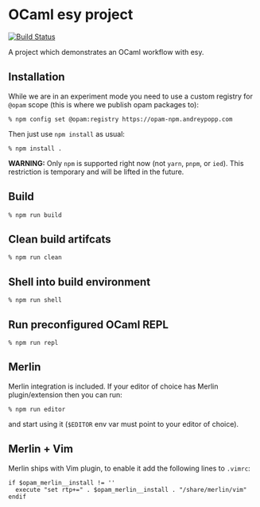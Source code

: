 # OCaml esy project

[![Build Status](https://travis-ci.org/andreypopp/esy-ocaml-project.svg?branch=master)](https://travis-ci.org/andreypopp/esy-ocaml-project)

A project which demonstrates an OCaml workflow with esy.

## Installation

While we are in an experiment mode you need to use a custom registry for `@opam`
scope (this is where we publish opam packages to):

    % npm config set @opam:registry https://opam-npm.andreypopp.com

Then just use `npm install` as usual:

    % npm install .

**WARNING:** Only `npm` is supported right now (not `yarn`, `pnpm`, or `ied`).
This restriction is temporary and will be lifted in the future.

## Build

    % npm run build

## Clean build artifcats

    % npm run clean

## Shell into build environment

    % npm run shell

## Run preconfigured OCaml REPL

    % npm run repl

## Merlin

Merlin integration is included. If your editor of choice has Merlin
plugin/extension then you can run:

    % npm run editor

and start using it (`$EDITOR` env var must point to your editor of choice).

## Merlin + Vim

Merlin ships with Vim plugin, to enable it add the following lines to `.vimrc`:

    if $opam_merlin__install != ''
      execute "set rtp+=" . $opam_merlin__install . "/share/merlin/vim"
    endif
